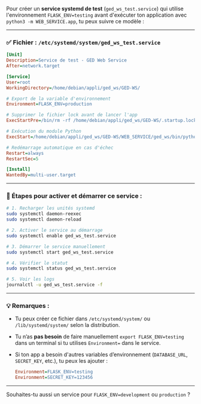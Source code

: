 Pour créer un **service systemd de test** (`ged_ws_test.service`) qui utilise l'environnement `FLASK_ENV=testing` avant d'exécuter ton application avec `python3 -m WEB_SERVICE.app`, tu peux suivre ce modèle :

---

### ✅ Fichier : `/etc/systemd/system/ged_ws_test.service`

```ini
[Unit]
Description=Service de test - GED Web Service
After=network.target

[Service]
User=root
WorkingDirectory=/home/debian/appli/ged_ws/GED-WS/

# Export de la variable d'environnement
Environment=FLASK_ENV=production

# Supprimer le fichier lock avant de lancer l'app
ExecStartPre=/bin/rm -rf /home/debian/appli/ged_ws/GED-WS/.startup.lock

# Exécution du module Python
ExecStart=/home/debian/appli/ged_ws/GED-WS/WEB_SERVICE/ged_ws/bin/python3 -m WEB_SERVICE.app

# Redémarrage automatique en cas d'échec
Restart=always
RestartSec=5

[Install]
WantedBy=multi-user.target
```

---

### 🔄 Étapes pour activer et démarrer ce service :

```bash
# 1. Recharger les unités systemd
sudo systemctl daemon-reexec
sudo systemctl daemon-reload

# 2. Activer le service au démarrage
sudo systemctl enable ged_ws_test.service

# 3. Démarrer le service manuellement
sudo systemctl start ged_ws_test.service

# 4. Vérifier le statut
sudo systemctl status ged_ws_test.service

# 5. Voir les logs
journalctl -u ged_ws_test.service -f
```

---

### 💡 Remarques :

* Tu peux créer ce fichier dans `/etc/systemd/system/` ou `/lib/systemd/system/` selon la distribution.
* Tu n’as **pas besoin** de faire manuellement `export FLASK_ENV=testing` dans un terminal si tu utilises `Environment=` dans le service.
* Si ton app a besoin d'autres variables d’environnement (`DATABASE_URL`, `SECRET_KEY`, etc.), tu peux les ajouter :

  ```ini
  Environment=FLASK_ENV=testing
  Environment=SECRET_KEY=123456
  ```

---

Souhaites-tu aussi un service pour `FLASK_ENV=development` ou `production` ?
